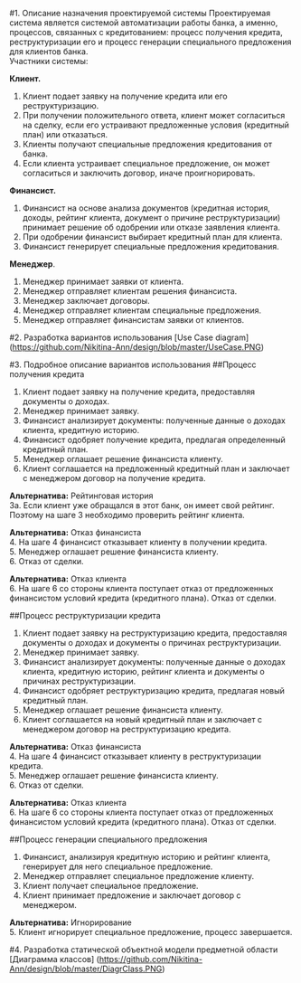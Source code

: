 #1. Описание назначения проектируемой системы
Проектируемая система является системой автоматизации работы банка, а именно, процессов, связанных с кредитованием: процесс получения кредита, реструктуризации его и процесс генерации специального предложения для клиентов банка.    
Участники системы:   
 
 **Клиент.**     
1. Клиент подает заявку на получение кредита или его реструктуризацию.   
2. При получении положительного ответа, клиент может согласиться на сделку, если его устраивают предложенные условия (кредитный план) или отказаться.    
3. Клиенты получают специальные предложения кредитования от банка.   
4. Если клиента устраивает специальное предложение, он может согласиться и заключить договор, иначе проигнорировать.  
 
 **Финансист.**     
1. Финансист на основе анализа документов (кредитная история, доходы, рейтинг клиента, документ о причине реструктуризации) принимает решение об одобрении или отказе заявления клиента.    
2. При одобрении финансист выбирает кредитный план для клиента.    
3. Финансист генерирует специальные предложения кредитования.      
  
 **Менеджер**.    
1. Менеджер принимает заявки от клиента.   
2. Менеджер отправляет клиентам решения финансиста.   
3. Менеджер заключает договоры.   
4. Менеджер отправляет клиентам специальные предложения. 
5. Менеджер отправляет финансистам заявки от клиентов. 

#2. Разработка вариантов использования
[Use Case diagram] (https://github.com/Nikitina-Ann/design/blob/master/UseCase.PNG)

#3. Подробное описание вариантов использования 
##Процесс получения кредита
1. Клиент подает заявку на получение кредита, предоставляя документы о доходах.
2. Менеджер принимает заявку.
3. Финансист анализирует документы: полученные данные о доходах клиента, кредитную историю.
4. Финансист одобряет получение кредита, предлагая определенный кредитный план.
5. Менеджер оглашает решение финансиста клиенту.
6. Клиент соглашается на предложенный кредитный план и заключает с менеджером договор на получение кредита.    

**Альтернатива:** Рейтинговая история       
3а. Если клиент уже обращался в этот банк, он имеет свой рейтинг. Поэтому на шаге 3 необходимо проверить рейтинг клиента. 

**Альтернатива:** Отказ финансиста      
4. На шаге 4 финансист отказывает клиенту в получении кредита.   
5. Менеджер оглашает решение финансиста клиенту.     
6. Отказ от сделки.      

**Альтернатива:** Отказ клиента   
6. На шаге 6 со стороны клиента поступает отказ от предложенных финансистом условий кредита (кредитного плана). Отказ от сделки.   
 
##Процесс реструктуризации кредита
1. Клиент подает заявку на реструктуризацию кредита, предоставляя документы о доходах и документы о причинах реструктуризации.
2. Менеджер принимает заявку.
3. Финансист анализирует документы: полученные данные о доходах клиента, кредитную историю, рейтинг клиента и документы о причинах реструктуризации.
4. Финансист одобряет реструктуризацию кредита, предлагая новый кредитный план.   
5. Менеджер оглашает решение финансиста клиенту.
6. Клиент соглашается на новый кредитный план и заключает с менеджером договор на реструктуризацию кредита.    

**Альтернатива:** Отказ финансиста   
4. На шаге 4 финансист отказывает клиенту в реструктуризации кредита.        
5. Менеджер оглашает решение финансиста клиенту.     
6. Отказ от сделки.    

**Альтернатива:** Отказ клиента    
6. На шаге 6 со стороны клиента поступает отказ от предложенных финансистом условий кредита (кредитного плана). Отказ от сделки. 

##Процесс генерации специального предложения   
1. Финансист, анализируя кредитную историю и рейтинг клиента, генерирует для него специальное предложение.   
2. Менеджер отправляет специальное предложение клиенту.
3. Клиент получает специальное предложение.   
4. Клиент принимает предложение и  заключает договор с менеджером.

**Альтернатива:** Игнорирование     
5. Клиент игнорирует специальное предложение, процесс завершается.

#4. Разработка статической объектной модели предметной области 
[Диаграмма классов] (https://github.com/Nikitina-Ann/design/blob/master/DiagrClass.PNG)
